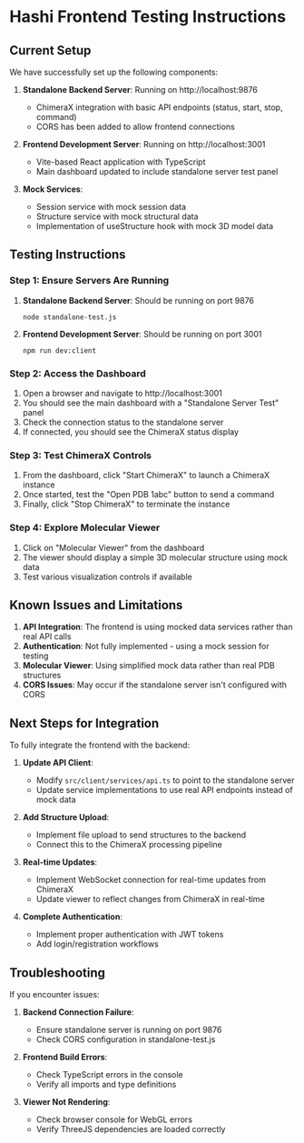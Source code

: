 # Hashi Frontend Testing Instructions

## Current Setup

We have successfully set up the following components:

1. **Standalone Backend Server**: Running on http://localhost:9876
   - ChimeraX integration with basic API endpoints (status, start, stop, command)
   - CORS has been added to allow frontend connections

2. **Frontend Development Server**: Running on http://localhost:3001
   - Vite-based React application with TypeScript
   - Main dashboard updated to include standalone server test panel

3. **Mock Services**:
   - Session service with mock session data
   - Structure service with mock structural data
   - Implementation of useStructure hook with mock 3D model data

## Testing Instructions

### Step 1: Ensure Servers Are Running

1. **Standalone Backend Server**: Should be running on port 9876
   ```
   node standalone-test.js
   ```

2. **Frontend Development Server**: Should be running on port 3001
   ```
   npm run dev:client
   ```

### Step 2: Access the Dashboard

1. Open a browser and navigate to http://localhost:3001
2. You should see the main dashboard with a "Standalone Server Test" panel
3. Check the connection status to the standalone server
4. If connected, you should see the ChimeraX status display

### Step 3: Test ChimeraX Controls

1. From the dashboard, click "Start ChimeraX" to launch a ChimeraX instance
2. Once started, test the "Open PDB 1abc" button to send a command
3. Finally, click "Stop ChimeraX" to terminate the instance

### Step 4: Explore Molecular Viewer

1. Click on "Molecular Viewer" from the dashboard
2. The viewer should display a simple 3D molecular structure using mock data
3. Test various visualization controls if available

## Known Issues and Limitations

1. **API Integration**: The frontend is using mocked data services rather than real API calls
2. **Authentication**: Not fully implemented - using a mock session for testing
3. **Molecular Viewer**: Using simplified mock data rather than real PDB structures
4. **CORS Issues**: May occur if the standalone server isn't configured with CORS

## Next Steps for Integration

To fully integrate the frontend with the backend:

1. **Update API Client**: 
   - Modify `src/client/services/api.ts` to point to the standalone server
   - Update service implementations to use real API endpoints instead of mock data

2. **Add Structure Upload**:
   - Implement file upload to send structures to the backend
   - Connect this to the ChimeraX processing pipeline

3. **Real-time Updates**:
   - Implement WebSocket connection for real-time updates from ChimeraX
   - Update viewer to reflect changes from ChimeraX in real-time

4. **Complete Authentication**:
   - Implement proper authentication with JWT tokens
   - Add login/registration workflows

## Troubleshooting

If you encounter issues:

1. **Backend Connection Failure**:
   - Ensure standalone server is running on port 9876
   - Check CORS configuration in standalone-test.js

2. **Frontend Build Errors**:
   - Check TypeScript errors in the console
   - Verify all imports and type definitions

3. **Viewer Not Rendering**:
   - Check browser console for WebGL errors
   - Verify ThreeJS dependencies are loaded correctly